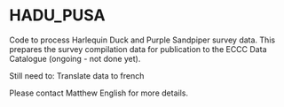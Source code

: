 # HADU_PUSA
Code to process Harlequin Duck and Purple Sandpiper survey data. This prepares the survey compilation data for publication to the ECCC Data Catalogue (ongoing - not done yet).

Still need to:
Translate data to french

Please contact Matthew English for more details.
